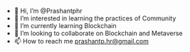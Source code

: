 - 👋 Hi, I’m @Prashantphr
- 👀 I’m interested in learning the practices of Community
- 🌱 I’m currently learning Blockchain
- 💞️ I’m looking to collaborate on Blockchain and Metaverse
- 📫 How to reach me prashantp.hr@gmail.com

<!---
Prashantphr/Prashantphr is a ✨ special ✨ repository because its `README.md` (this file) appears on your GitHub profile.
You can click the Preview link to take a look at your changes.
--->
